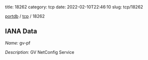 title: 18262
category: tcp
date: 2022-02-10T22:46:10
slug: tcp/18262

[portdb](/) / [tcp](/category/tcp.html) / 18262


## IANA Data

_Name:_ gv-pf

_Description:_ GV NetConfig Service

